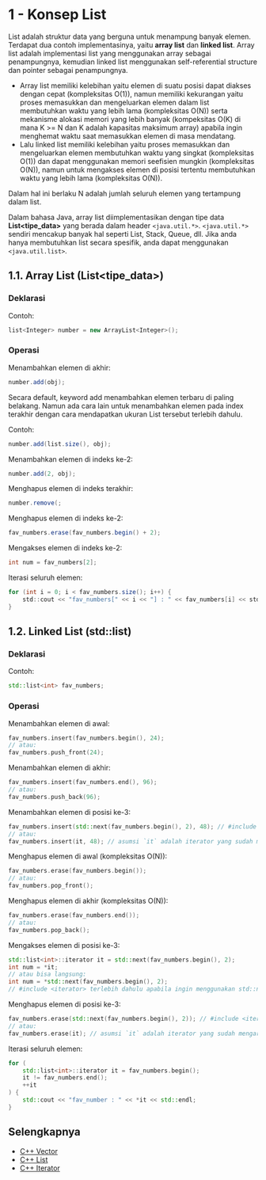 # 1 - Konsep List

List adalah struktur data yang berguna untuk menampung banyak elemen. Terdapat dua contoh implementasinya, yaitu **array list** dan **linked list**. Array list adalah implementasi list yang menggunakan array sebagai penampungnya, kemudian linked list menggunakan self-referential structure dan pointer sebagai penampungnya.

- Array list memiliki kelebihan yaitu elemen di suatu posisi dapat diakses dengan cepat (kompleksitas O(1)), namun memiliki kekurangan yaitu proses memasukkan dan mengeluarkan elemen dalam list membutuhkan waktu yang lebih lama (kompleksitas O(N)) serta mekanisme alokasi memori yang lebih banyak (kompeksitas O(K) di mana K >= N dan K adalah kapasitas maksimum array) apabila ingin menghemat waktu saat memasukkan elemen di masa mendatang.
- Lalu linked list memiliki kelebihan yaitu proses memasukkan dan mengeluarkan elemen membutuhkan waktu yang singkat (kompleksitas O(1)) dan dapat menggunakan memori seefisien mungkin (kompleksitas O(N)), namun untuk mengakses elemen di posisi tertentu membutuhkan waktu yang lebih lama (kompleksitas O(N)).

Dalam hal ini berlaku N adalah jumlah seluruh elemen yang tertampung dalam list.

Dalam bahasa Java, array list diimplementasikan dengan tipe data **List<tipe_data>** yang berada dalam header `<java.util.*>`. `<java.util.*>` sendiri mencakup banyak hal seperti List, Stack, Queue, dll. Jika anda hanya membutuhkan list secara spesifik, anda dapat menggunakan `<java.util.list>`.

## 1.1. Array List (List<tipe_data>)

### Deklarasi

Contoh:
```c++
list<Integer> number = new ArrayList<Integer>();
```

### Operasi

Menambahkan elemen di akhir:
```java
number.add(obj);
```

Secara default, keyword add menambahkan elemen terbaru di paling belakang. Namun ada cara lain untuk menambahkan elemen pada index terakhir dengan cara mendapatkan ukuran List tersebut terlebih dahulu. 

Contoh:
```java
number.add(list.size(), obj);
```

Menambahkan elemen di indeks ke-2:
```java
number.add(2, obj);
```

Menghapus elemen di indeks terakhir:
```java
number.remove(;
```

Menghapus elemen di indeks ke-2:
```java
fav_numbers.erase(fav_numbers.begin() + 2);
```

Mengakses elemen di indeks ke-2:
```java
int num = fav_numbers[2];
```

Iterasi seluruh elemen:
```java
for (int i = 0; i < fav_numbers.size(); i++) {
    std::cout << "fav_numbers[" << i << "] : " << fav_numbers[i] << std::endl;
}
```

## 1.2. Linked List (std::list)

### Deklarasi

Contoh:
```c++
std::list<int> fav_numbers;
```

### Operasi

Menambahkan elemen di awal:
```c++
fav_numbers.insert(fav_numbers.begin(), 24);
// atau:
fav_numbers.push_front(24);
```

Menambahkan elemen di akhir:
```c++
fav_numbers.insert(fav_numbers.end(), 96);
// atau:
fav_numbers.push_back(96);
```

Menambahkan elemen di posisi ke-3:
```c++
fav_numbers.insert(std::next(fav_numbers.begin(), 2), 48); // #include <iterator> terlebih dahulu
// atau:
fav_numbers.insert(it, 48); // asumsi `it` adalah iterator yang sudah mengarah ke elemen ke-3
```

Menghapus elemen di awal (kompleksitas O(N)):
```c++
fav_numbers.erase(fav_numbers.begin());
// atau:
fav_numbers.pop_front();
```

Menghapus elemen di akhir (kompleksitas O(N)):
```c++
fav_numbers.erase(fav_numbers.end());
// atau:
fav_numbers.pop_back();
```

Mengakses elemen di posisi ke-3:
```c++
std::list<int>::iterator it = std::next(fav_numbers.begin(), 2);
int num = *it;
// atau bisa langsung:
int num = *std::next(fav_numbers.begin(), 2);
// #include <iterator> terlebih dahulu apabila ingin menggunakan std::next
```

Menghapus elemen di posisi ke-3:
```c++
fav_numbers.erase(std::next(fav_numbers.begin(), 2)); // #include <iterator> terlebih dahulu
// atau:
fav_numbers.erase(it); // asumsi `it` adalah iterator yang sudah mengarah ke elemen ke-3
```

Iterasi seluruh elemen:
```c++
for (
    std::list<int>::iterator it = fav_numbers.begin();
    it != fav_numbers.end();
    ++it
) {
    std::cout << "fav_number : " << *it << std::endl;
}
```

## Selengkapnya

- [C++ Vector](https://en.cppreference.com/w/cpp/container/vector)
- [C++ List](https://en.cppreference.com/w/cpp/container/list)
- [C++ Iterator](https://en.cppreference.com/w/cpp/named_req/BidirectionalIterator)
